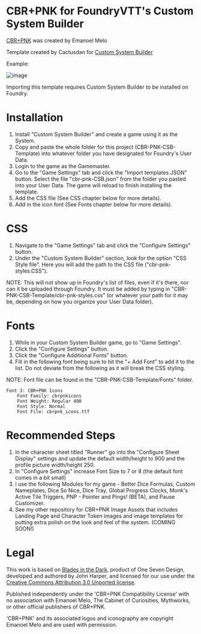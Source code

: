
# CBR+PNK for FoundryVTT's Custom System Builder

[CBR+PNK](https://emanoelmelo.itch.io/cbrpnk-core) was created by Emanoel Melo

Template created by Cactusdan for [Custom System Builder](https://gitlab.com/custom-system-builder/custom-system-builder)

Example:

![image](https://github.com/cactusdanny/CBR-PNK-CSB-Template/assets/62324343/2ed1188d-a9e9-4e8b-90b7-1b0edaffa0a8)

Importing this template requires Custom System Builder to be installed on Foundry.

# Installation

1. Install "Custom System Builder" and create a game using it as the System.
2. Copy and paste the whole folder for this project (CBR-PNK-CSB-Template) into whatever folder you have designated for Foundry's User Data.
3. Login to the game as the Gamemaster.
4. Go to the "Game Settings" tab and click the "Import templates JSON" button.  Select the file "cbr-pnk-CSB.json" from the folder you pasted into your User Data.  The game will reload to finish installing the template.
5. Add the CSS file (See CSS chapter below for more details).
6. Add in the icon font (See Fonts chapter below for more details).

# CSS

1. Navigate to the "Game Settings" tab and click the "Configure Settings" button.
2. Under the "Custom System Builder" section, look for the option "CSS Style file". Here you will add the path to the CSS file ("cbr-pnk-styles.CSS").

NOTE: This will not show up in Foundry's list of files, even if it's there, nor can it be uploaded through Foundry. It must be added by typing in "CBR-PNK-CSB-Template/cbr-pnk-styles.css" (or whatever your path for it may be, depending on how you organize your User Data folder).

# Fonts

1. While in your Custom System Builder game, go to "Game Settings".
2. Click the "Configure Settings" button.
3. Click the "Configure Additional Fonts" button.
4. Fill in the following font being sure to hit the "+ Add Font" to add it to the list. Do not deviate from the following as it will break the CSS styling. 

NOTE: Font file can be found in the "CBR-PNK-CSB-Template/Fonts" folder.

	Font 3: CBR+PNK Icons
		Font Family: cbrpnkicons
		Font Weight: Regular 400
		Font Style: Normal
		Font File: cbrpnk_icons.ttf

# Recommended Steps

1. In the character sheet titled "Runner" go into the "Configure Sheet Display" settings and update the default width/height to 900 and the profile picture width/height 250.
2. In "Configure Settings" increase Font Size to 7 or 8 (the default font comes in a bit small)
3. I use the following Modules for my game - Better Dice Formulas, Custom Nameplates, Dice So Nice, Dice Tray, Global Progress Clocks, Monk's Active Tile Triggers, PNP - Pointer and Pings! (BETA), and Pause Customizer.
4. See my other repository for CBR+PNK Image Assets that includes Landing Page and Character Token images and image templates for putting extra polish on the look and feel of the system. (COMING SOON!)

# Legal
This work is based on [Blades in the Dark](http://www.bladesinthedark.com/), product of One Seven Design, developed and authored by John Harper, and licensed for our use under the [Creative Commons Attribution 3.0 Unported license](http://creativecommons.org/licenses/by/3.0/).

Published independently under the 'CBR+PNK Compatibility License' with no association with Emanoel Melo, The Cabinet of Curiosities, Mythworks, or other official publishers of CBR+PNK.

'CBR+PNK' and its associated logos and iconography are copyright Emanoel Melo and are used with permission.
